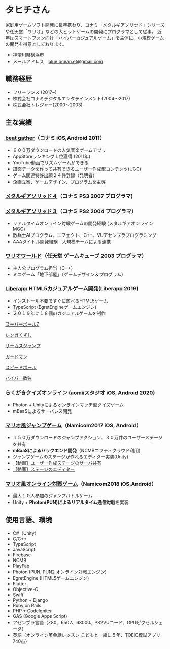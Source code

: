 
# タヒチさん

家庭用ゲームソフト開発に長年携わり、コナミ「メタルギアソリッド」シリーズや任天堂「ワリオ」などの大ヒットゲームの開発にプログラマとして従事。
近年はスマートフォン向け「ハイパーカジュアルゲーム」を主体に、小規模ゲームの開発を得意としております。

* 神奈川県横浜市
* メールアドレス　blue.ocean.et@gmail.com

<!--
# aomii studio（あおみースタジオ）
タヒチさんによるゲーム開発スタジオ
* ウェブサイト http://aomii.work/
* メールアドレス aomii.studio@gmail.com
* twitter タヒチさん https://twitter.com/tahitian_games
* 神奈川県横浜市
-->


## 職務経歴

* フリーランス (2017~)
* 株式会社コナミデジタルエンタテインメント(2004〜2017)
* 株式会社トレジャー(2000〜2003)

## 主な実績

### [beat gather]（コナミ iOS,Android 2011）
[beat gather]: https://www.youtube.com/watch?v=Rp8JgVIQzIM

* ９００万ダウンロードの人気音楽ゲームアプリ
* AppStoreランキング１位獲得 (2011年)
* YouTube動画でリズムゲームができる
* 譜面データを作って共有できるユーザー作成型コンテンツ(UGC)
* ゲーム関連特許出願２４件登録（発明者）
* 企画立案、ゲームデザイン、プログラムを主導

### [メタルギアソリッド４]（コナミ PS3 2007 プログラマ)
[メタルギアソリッド４]: https://www.konami.com/mg/archive/mgs4/jp/

### [メタルギアソリッド３]（コナミ PS2 2004 プログラマ）
[メタルギアソリッド３]: https://www.konami.com/mg/archive/hd/mgs/

* リアルタイムオンライン対戦ゲームの開発経験 (メタルギアオンラインMGO)
* 敵兵士AIプログラム、エフェクト、C++、VUアセンブラプログラミング
* AAAタイトル開発経験　大規模チームによる連携

### [ワリオワールド]（任天堂 ゲームキューブ 2003 プログラマ）
[ワリオワールド]: https://www.nintendo.co.jp/ngc/gwwj/index.html

* 主人公プログラム担当（C++）
* ミニゲーム「地下部屋」（ゲームデザイン＆プログラム）

### [Liberapp] HTML5カジュアルゲーム開発(Liberapp 2019)
[Liberapp]: https://liberapp.net/

* インストール不要ですぐに遊べるHTML5ゲーム
* TypeScript (EgretEngineゲームエンジン)
* ２０１９年に１８個のカジュアルゲームを制作

[スーパーボールZ](https://liberapp.net/applications/ea9a4e10-3c1d-11e9-85f7-5f2203be7b3a)

[レンガくずし](https://liberapp.net/applications/f6d93180-09d3-11ea-801b-ab3e4d626624/)

[サーカスジャンプ](https://liberapp.net/applications/c8f40e00-6264-11e9-b9c7-bb4cf56279c8)

[ガードマン](https://liberapp.net/applications/b4d994f0-6ccb-11e9-bb1d-73ec3f2f63d9)

[スピードボール](https://liberapp.net/applications/0c5ade80-df6a-11e9-96eb-1dacf12b6b13)

[ハイパー数独](https://liberapp.net/applications/c78746c2-8d9d-4017-8d42-7feb66c1253c)

### [らくがきクイズオンライン] (aomiiスタジオ iOS, Android 2020)

[らくがきクイズオンライン]: https://aomii.work/guesswhat/

* Photon + Unityによるオンラインマッチ型クイズゲーム
* mBaaSによるサーバレス開発

<!--
### [ピコラン]（Namicom2017 iOS, Android）
[ピコラン]: https://www.youtube.com/watch?v=uW7o02sysB4
-->
### [マリオ風ジャンプゲーム]（Namicom2017 iOS, Android）
[マリオ風ジャンプゲーム]: https://www.youtube.com/watch?v=uW7o02sysB4
* １５０万ダウンロードのジャンプアクション、３０万件のユーザーステージを共有
* **mBaaSによるバックエンド開発**（NCMBニフティクラウド利用) 
* ジャンプゲームのステージが作れるエディター実装(Unity)
* [【動画】ユーザー作成ステージのサーバ共有](https://youtu.be/p_tYWCg1OZM)
* [【動画】ステージのエディター](https://www.youtube.com/watch?v=i24cz-YEUDk)

<!--
### [Smash Runners]（Namicom2018 iOS,Android）
[Smash Runners]: https://youtu.be/Fruh1GVfP-A
-->
### [マリオ風オンライン対戦ゲーム]（Namicom2018 iOS,Android）
[マリオ風オンライン対戦ゲーム]: https://youtu.be/Fruh1GVfP-A
* 最大１０人参加のジャンプバトルゲーム
* Unity + **Photon(PUN)によるリアルタイム通信対戦**を実装

## 使用言語、環境

* C#（Unity）
* C/C++
* TypeScript
* JavaScript
* Firebase
* NCMB
* PlayFab
* Photon (PUN, PUN2 オンライン対戦エンジン)
* EgretEngine (HTML5ゲームエンジン)
* Flutter
* Objective-C
* Swift
* Python + Django
* Ruby on Rails
* PHP + CodeIgniter
* GAS (Google Apps Script)
* アセンブラ言語（Z80、6502、68000、PS2VUコード、GPUピクセルシェーダ）
* 英語（オンライン英会話レッスン こどもと一緒に５年、TOEIC模試アプリ740点）
